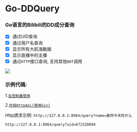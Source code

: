 # Go-DDQuery

### Go语言的Bilibili的DD成分查询

- [x] 通过UID查询
- [x] 通过用户名查询
- [x] 显示所有大航海数据
- [x] 显示直播中的主播
- [x] 通过`HTTP`接口查询, 支持其他`BOT`调用

![](./pic/208259.png)

### 示例代碼:
1.[`在控制臺使用`](main/main.go#L19-L57)

2.[`作爲HttpApi(使用Gin)`](main/main.go#59-L101)

Http請求示例:
```http://127.0.0.1:8964/query?name=嘉然今天吃什么```


```http://127.0.0.1:8964/query?uid=672328094```
